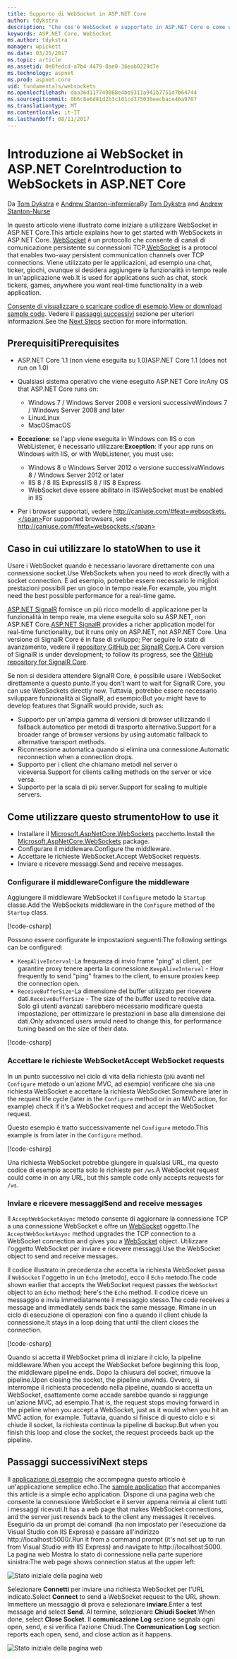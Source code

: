 ```yaml
---
title: Supporto di WebSocket in ASP.NET Core
author: tdykstra
description: "Che cos'è WebSocket è supportato in ASP.NET Core e come utilizzarla."
keywords: ASP.NET Core, WebSocket
ms.author: tdykstra
manager: wpickett
ms.date: 03/25/2017
ms.topic: article
ms.assetid: 0e0fedcd-a7b4-4479-8ae0-36eab0229d7e
ms.technology: aspnet
ms.prod: aspnet-core
uid: fundamentals/websockets
ms.openlocfilehash: daa36d117749868e4bb9311a941b7751d7b64744
ms.sourcegitcommit: 0b6c8e6d81d2b3c161cd375036eecbace46a9707
ms.translationtype: MT
ms.contentlocale: it-IT
ms.lasthandoff: 08/11/2017
---
```

# <a name="introduction-to-websockets-in-aspnet-core"></a><span data-ttu-id="371fe-104">Introduzione ai WebSocket in ASP.NET Core</span><span class="sxs-lookup"><span data-stu-id="371fe-104">Introduction to WebSockets in ASP.NET Core</span></span>

<span data-ttu-id="371fe-105">Da [Tom Dykstra](https://github.com/tdykstra) e [Andrew Stanton-infermiera](https://github.com/anurse)</span><span class="sxs-lookup"><span data-stu-id="371fe-105">By [Tom Dykstra](https://github.com/tdykstra) and [Andrew Stanton-Nurse](https://github.com/anurse)</span></span>

<span data-ttu-id="371fe-106">In questo articolo viene illustrato come iniziare a utilizzare WebSocket in ASP.NET Core.</span><span class="sxs-lookup"><span data-stu-id="371fe-106">This article explains how to get started with WebSockets in ASP.NET Core.</span></span> <span data-ttu-id="371fe-107">[WebSocket](https://en.wikipedia.org/wiki/WebSocket) è un protocollo che consente di canali di comunicazione persistente su connessioni TCP.</span><span class="sxs-lookup"><span data-stu-id="371fe-107">[WebSocket](https://en.wikipedia.org/wiki/WebSocket) is a protocol that enables two-way persistent communication channels over TCP connections.</span></span> <span data-ttu-id="371fe-108">Viene utilizzato per le applicazioni, ad esempio una chat, ticker, giochi, ovunque si desidera aggiungere la funzionalità in tempo reale in un'applicazione web.</span><span class="sxs-lookup"><span data-stu-id="371fe-108">It is used for applications such as chat, stock tickers, games, anywhere you want real-time functionality in a web application.</span></span>

<span data-ttu-id="371fe-109">[Consente di visualizzare o scaricare codice di esempio](https://github.com/aspnet/Docs/tree/master/aspnetcore/fundamentals/websockets/sample).</span><span class="sxs-lookup"><span data-stu-id="371fe-109">[View or download sample code](https://github.com/aspnet/Docs/tree/master/aspnetcore/fundamentals/websockets/sample).</span></span> <span data-ttu-id="371fe-110">Vedere il [passaggi successivi](#next-steps) sezione per ulteriori informazioni.</span><span class="sxs-lookup"><span data-stu-id="371fe-110">See the [Next Steps](#next-steps) section for more information.</span></span>


## <a name="prerequisites"></a><span data-ttu-id="371fe-111">Prerequisiti</span><span class="sxs-lookup"><span data-stu-id="371fe-111">Prerequisites</span></span>

* <span data-ttu-id="371fe-112">ASP.NET Core 1.1 (non viene eseguita su 1.0)</span><span class="sxs-lookup"><span data-stu-id="371fe-112">ASP.NET Core 1.1 (does not run on 1.0)</span></span>
* <span data-ttu-id="371fe-113">Qualsiasi sistema operativo che viene eseguito ASP.NET Core in:</span><span class="sxs-lookup"><span data-stu-id="371fe-113">Any OS that ASP.NET Core runs on:</span></span>
  
  * <span data-ttu-id="371fe-114">Windows 7 / Windows Server 2008 e versioni successive</span><span class="sxs-lookup"><span data-stu-id="371fe-114">Windows 7 / Windows Server 2008 and later</span></span>
  * <span data-ttu-id="371fe-115">Linux</span><span class="sxs-lookup"><span data-stu-id="371fe-115">Linux</span></span>
  * <span data-ttu-id="371fe-116">MacOS</span><span class="sxs-lookup"><span data-stu-id="371fe-116">macOS</span></span>

* <span data-ttu-id="371fe-117">**Eccezione**: se l'app viene eseguita in Windows con IIS o con WebListener, è necessario utilizzare:</span><span class="sxs-lookup"><span data-stu-id="371fe-117">**Exception**: If your app runs on Windows with IIS, or with WebListener, you must use:</span></span>

  * <span data-ttu-id="371fe-118">Windows 8 o Windows Server 2012 o versione successiva</span><span class="sxs-lookup"><span data-stu-id="371fe-118">Windows 8 / Windows Server 2012 or later</span></span>
  * <span data-ttu-id="371fe-119">IIS 8 / 8 IIS Express</span><span class="sxs-lookup"><span data-stu-id="371fe-119">IIS 8 / IIS 8 Express</span></span>
  * <span data-ttu-id="371fe-120">WebSocket deve essere abilitato in IIS</span><span class="sxs-lookup"><span data-stu-id="371fe-120">WebSocket must be enabled in IIS</span></span>

* <span data-ttu-id="371fe-121">Per i browser supportati, vedere http://caniuse.com/#feat=websockets.</span><span class="sxs-lookup"><span data-stu-id="371fe-121">For supported browsers, see http://caniuse.com/#feat=websockets.</span></span>

## <a name="when-to-use-it"></a><span data-ttu-id="371fe-122">Caso in cui utilizzare lo stato</span><span class="sxs-lookup"><span data-stu-id="371fe-122">When to use it</span></span>

<span data-ttu-id="371fe-123">Usare i WebSocket quando è necessario lavorare direttamente con una connessione socket.</span><span class="sxs-lookup"><span data-stu-id="371fe-123">Use WebSockets when you need to work directly with a socket connection.</span></span> <span data-ttu-id="371fe-124">È ad esempio, potrebbe essere necessario le migliori prestazioni possibili per un gioco in tempo reale.</span><span class="sxs-lookup"><span data-stu-id="371fe-124">For example, you might need the best possible performance for a real-time game.</span></span>

<span data-ttu-id="371fe-125">[ASP.NET SignalR](https://docs.microsoft.com/aspnet/signalr/overview/getting-started/introduction-to-signalr) fornisce un più ricco modello di applicazione per la funzionalità in tempo reale, ma viene eseguita solo su ASP.NET, non ASP.NET Core.</span><span class="sxs-lookup"><span data-stu-id="371fe-125">[ASP.NET SignalR](https://docs.microsoft.com/aspnet/signalr/overview/getting-started/introduction-to-signalr) provides a richer application model for real-time functionality, but it runs only on ASP.NET, not ASP.NET Core.</span></span> <span data-ttu-id="371fe-126">Una versione di SignalR Core è in fase di sviluppo; Per seguire lo stato di avanzamento, vedere il [repository GitHub per SignalR Core](https://github.com/aspnet/SignalR).</span><span class="sxs-lookup"><span data-stu-id="371fe-126">A Core version of SignalR is under development; to follow its progress, see the [GitHub repository for SignalR Core](https://github.com/aspnet/SignalR).</span></span>

<span data-ttu-id="371fe-127">Se non si desidera attendere SignalR Core, è possibile usare i WebSocket direttamente a questo punto.</span><span class="sxs-lookup"><span data-stu-id="371fe-127">If you don't want to wait for SignalR Core, you can use WebSockets directly now.</span></span> <span data-ttu-id="371fe-128">Tuttavia, potrebbe essere necessario sviluppare funzionalità ai SignalR, ad esempio:</span><span class="sxs-lookup"><span data-stu-id="371fe-128">But you might have to develop features that SignalR would provide, such as:</span></span>

* <span data-ttu-id="371fe-129">Supporto per un'ampia gamma di versioni di browser utilizzando il fallback automatico per metodi di trasporto alternativo.</span><span class="sxs-lookup"><span data-stu-id="371fe-129">Support for a broader range of browser versions by using automatic fallback to alternative transport methods.</span></span>
* <span data-ttu-id="371fe-130">Riconnessione automatica quando si elimina una connessione.</span><span class="sxs-lookup"><span data-stu-id="371fe-130">Automatic reconnection when a connection drops.</span></span>
* <span data-ttu-id="371fe-131">Supporto per i client che chiamano metodi nel server o viceversa.</span><span class="sxs-lookup"><span data-stu-id="371fe-131">Support for clients calling methods on the server or vice versa.</span></span>
* <span data-ttu-id="371fe-132">Supporto per la scala di più server.</span><span class="sxs-lookup"><span data-stu-id="371fe-132">Support for scaling to multiple servers.</span></span>

## <a name="how-to-use-it"></a><span data-ttu-id="371fe-133">Come utilizzare questo strumento</span><span class="sxs-lookup"><span data-stu-id="371fe-133">How to use it</span></span>

* <span data-ttu-id="371fe-134">Installare il [Microsoft.AspNetCore.WebSockets](https://www.nuget.org/packages/Microsoft.AspNetCore.WebSockets/) pacchetto.</span><span class="sxs-lookup"><span data-stu-id="371fe-134">Install the [Microsoft.AspNetCore.WebSockets](https://www.nuget.org/packages/Microsoft.AspNetCore.WebSockets/) package.</span></span>
* <span data-ttu-id="371fe-135">Configurare il middleware.</span><span class="sxs-lookup"><span data-stu-id="371fe-135">Configure the middleware.</span></span>
* <span data-ttu-id="371fe-136">Accettare le richieste WebSocket.</span><span class="sxs-lookup"><span data-stu-id="371fe-136">Accept WebSocket requests.</span></span>
* <span data-ttu-id="371fe-137">Inviare e ricevere messaggi.</span><span class="sxs-lookup"><span data-stu-id="371fe-137">Send and receive messages.</span></span>

### <a name="configure-the-middleware"></a><span data-ttu-id="371fe-138">Configurare il middleware</span><span class="sxs-lookup"><span data-stu-id="371fe-138">Configure the middleware</span></span>

<span data-ttu-id="371fe-139">Aggiungere il middleware WebSocket il `Configure` metodo la `Startup` classe.</span><span class="sxs-lookup"><span data-stu-id="371fe-139">Add the WebSockets middleware in the `Configure` method of the `Startup` class.</span></span>

[!code-csharp[](websockets/sample/Startup.cs?name=UseWebSockets)]

<span data-ttu-id="371fe-140">Possono essere configurate le impostazioni seguenti:</span><span class="sxs-lookup"><span data-stu-id="371fe-140">The following settings can be configured:</span></span>

* <span data-ttu-id="371fe-141">`KeepAliveInterval`-La frequenza di invio frame "ping" al client, per garantire proxy tenere aperta la connessione.</span><span class="sxs-lookup"><span data-stu-id="371fe-141">`KeepAliveInterval` - How frequently to send "ping" frames to the client, to ensure proxies keep the connection open.</span></span>
* <span data-ttu-id="371fe-142">`ReceiveBufferSize`-La dimensione del buffer utilizzato per ricevere dati.</span><span class="sxs-lookup"><span data-stu-id="371fe-142">`ReceiveBufferSize` - The size of the buffer used to receive data.</span></span> <span data-ttu-id="371fe-143">Solo gli utenti avanzati sarebbero necessario modificare questa impostazione, per ottimizzare le prestazioni in base alla dimensione dei dati.</span><span class="sxs-lookup"><span data-stu-id="371fe-143">Only advanced users would need to change this, for performance tuning based on the size of their data.</span></span>

[!code-csharp[](websockets/sample/Startup.cs?name=UseWebSocketsOptions)]

### <a name="accept-websocket-requests"></a><span data-ttu-id="371fe-144">Accettare le richieste WebSocket</span><span class="sxs-lookup"><span data-stu-id="371fe-144">Accept WebSocket requests</span></span>

<span data-ttu-id="371fe-145">In un punto successivo nel ciclo di vita della richiesta (più avanti nel `Configure` metodo o un'azione MVC, ad esempio) verificare che sia una richiesta WebSocket e accettare la richiesta WebSocket.</span><span class="sxs-lookup"><span data-stu-id="371fe-145">Somewhere later in the request life cycle (later in the `Configure` method or in an MVC action, for example) check if it's a WebSocket request and accept the WebSocket request.</span></span>

<span data-ttu-id="371fe-146">Questo esempio è tratto successivamente nel `Configure` metodo.</span><span class="sxs-lookup"><span data-stu-id="371fe-146">This example is from later in the `Configure` method.</span></span>

[!code-csharp[](websockets/sample/Startup.cs?name=AcceptWebSocket&highlight=7)]

<span data-ttu-id="371fe-147">Una richiesta WebSocket potrebbe giungere in qualsiasi URL, ma questo codice di esempio accetta solo le richieste per `/ws`.</span><span class="sxs-lookup"><span data-stu-id="371fe-147">A WebSocket request could come in on any URL, but this sample code only accepts requests for `/ws`.</span></span>

### <a name="send-and-receive-messages"></a><span data-ttu-id="371fe-148">Inviare e ricevere messaggi</span><span class="sxs-lookup"><span data-stu-id="371fe-148">Send and receive messages</span></span>

<span data-ttu-id="371fe-149">Il `AcceptWebSocketAsync` metodo consente di aggiornare la connessione TCP a una connessione WebSocket e offre un [WebSocket](https://docs.microsoft.com/dotnet/core/api/system.net.websockets.websocket) oggetto.</span><span class="sxs-lookup"><span data-stu-id="371fe-149">The `AcceptWebSocketAsync` method upgrades the TCP connection to a WebSocket connection and gives you a [WebSocket](https://docs.microsoft.com/dotnet/core/api/system.net.websockets.websocket) object.</span></span> <span data-ttu-id="371fe-150">Utilizzare l'oggetto WebSocket per inviare e ricevere messaggi.</span><span class="sxs-lookup"><span data-stu-id="371fe-150">Use the WebSocket object to send and receive messages.</span></span>

<span data-ttu-id="371fe-151">Il codice illustrato in precedenza che accetta la richiesta WebSocket passa il `WebSocket` l'oggetto in un `Echo` (metodo), ecco il `Echo` metodo.</span><span class="sxs-lookup"><span data-stu-id="371fe-151">The code shown earlier that accepts the WebSocket request passes the `WebSocket` object to an `Echo` method; here's the `Echo` method.</span></span> <span data-ttu-id="371fe-152">Il codice riceve un messaggio e invia immediatamente il messaggio stesso.</span><span class="sxs-lookup"><span data-stu-id="371fe-152">The code receives a message and immediately sends back the same message.</span></span> <span data-ttu-id="371fe-153">Rimane in un ciclo di esecuzione di operazioni con fino a quando il client chiude la connessione.</span><span class="sxs-lookup"><span data-stu-id="371fe-153">It stays in a loop doing that until the client closes the connection.</span></span> 

[!code-csharp[](websockets/sample/Startup.cs?name=Echo)]

<span data-ttu-id="371fe-154">Quando si accetta il WebSocket prima di iniziare il ciclo, la pipeline middleware.</span><span class="sxs-lookup"><span data-stu-id="371fe-154">When you accept the WebSocket before beginning this loop, the middleware pipeline ends.</span></span>  <span data-ttu-id="371fe-155">Dopo la chiusura del socket, rimuove la pipeline.</span><span class="sxs-lookup"><span data-stu-id="371fe-155">Upon closing the socket, the pipeline unwinds.</span></span> <span data-ttu-id="371fe-156">Ovvero, si interrompe il richiesta procedendo nella pipeline, quando si accetta un WebSocket, esattamente come accade sarebbe quando si raggiunge un'azione MVC, ad esempio.</span><span class="sxs-lookup"><span data-stu-id="371fe-156">That is, the request stops moving forward in the pipeline when you accept a WebSocket, just as it would when you hit an MVC action, for example.</span></span>  <span data-ttu-id="371fe-157">Tuttavia, quando si finisce di questo ciclo e si chiude il socket, la richiesta continua la pipeline di backup.</span><span class="sxs-lookup"><span data-stu-id="371fe-157">But when you finish this loop and close the socket, the request proceeds back up the pipeline.</span></span>

## <a name="next-steps"></a><span data-ttu-id="371fe-158">Passaggi successivi</span><span class="sxs-lookup"><span data-stu-id="371fe-158">Next steps</span></span>

<span data-ttu-id="371fe-159">Il [applicazione di esempio](https://github.com/aspnet/Docs/tree/master/aspnetcore/fundamentals/websockets/sample) che accompagna questo articolo è un'applicazione semplice echo.</span><span class="sxs-lookup"><span data-stu-id="371fe-159">The [sample application](https://github.com/aspnet/Docs/tree/master/aspnetcore/fundamentals/websockets/sample) that accompanies this article is a simple echo application.</span></span> <span data-ttu-id="371fe-160">Dispone di una pagina web che consente la connessione WebSocket e il server appena reinvia al client tutti i messaggi ricevuti.</span><span class="sxs-lookup"><span data-stu-id="371fe-160">It has a web page that makes WebSocket connections, and the server just resends back to the client any messages it receives.</span></span> <span data-ttu-id="371fe-161">Eseguirlo da un prompt dei comandi (ha non impostato per l'esecuzione da Visual Studio con IIS Express) e passare all'indirizzo http://localhost:5000/.</span><span class="sxs-lookup"><span data-stu-id="371fe-161">Run it from a command prompt (it's not set up to run from Visual Studio with IIS Express) and navigate to http://localhost:5000.</span></span> <span data-ttu-id="371fe-162">La pagina web Mostra lo stato di connessione nella parte superiore sinistra:</span><span class="sxs-lookup"><span data-stu-id="371fe-162">The web page shows connection status at the upper left:</span></span>

![Stato iniziale della pagina web](websockets/_static/start.png)

<span data-ttu-id="371fe-164">Selezionare **Connetti** per inviare una richiesta WebSocket per l'URL indicato.</span><span class="sxs-lookup"><span data-stu-id="371fe-164">Select **Connect** to send a WebSocket request to the URL shown.</span></span>  <span data-ttu-id="371fe-165">Immettere un messaggio di prova e selezionare **inviare**.</span><span class="sxs-lookup"><span data-stu-id="371fe-165">Enter a test message and select **Send**.</span></span> <span data-ttu-id="371fe-166">Al termine, selezionare **Chiudi Socket**.</span><span class="sxs-lookup"><span data-stu-id="371fe-166">When done, select **Close Socket**.</span></span> <span data-ttu-id="371fe-167">Il **comunicazione Log** sezione segnala ogni open, send, e si verifica l'azione Chiudi.</span><span class="sxs-lookup"><span data-stu-id="371fe-167">The **Communication Log** section reports each open, send, and close action as it happens.</span></span>

![Stato iniziale della pagina web](websockets/_static/end.png)
